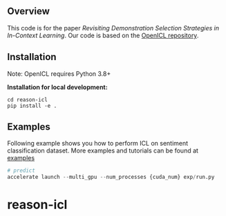## Overview
This code is for the paper _Revisiting Demonstration Selection Strategies in In-Context Learning_. Our code is based on the <a href="https://github.com/Shark-NLP/OpenICL/tree/main">OpenICL repository</a>.

## Installation
Note: OpenICL requires Python 3.8+

**Installation for local development:**
```
cd reason-icl
pip install -e .
```

## Examples
Following example shows you how to perform ICL on sentiment classification dataset.  More examples and tutorials can be found at [examples](https://github.com/Shark-NLP/OpenICL/tree/main/examples)
```python
# predict
accelerate launch --multi_gpu --num_processes {cuda_num} exp/run.py

```
# reason-icl
